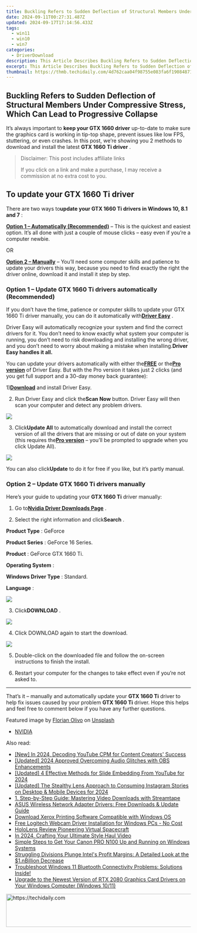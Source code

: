 ```yaml
---
title: Buckling Refers to Sudden Deflection of Structural Members Under Compressive Stress, Which Can Lead to Progressive Collapse
date: 2024-09-11T00:27:31.487Z
updated: 2024-09-17T17:14:56.433Z
tags:
  - win11
  - win10
  - win7
categories:
  - DriverDownload
description: This Article Describes Buckling Refers to Sudden Deflection of Structural Members Under Compressive Stress, Which Can Lead to Progressive Collapse
excerpt: This Article Describes Buckling Refers to Sudden Deflection of Structural Members Under Compressive Stress, Which Can Lead to Progressive Collapse
thumbnail: https://thmb.techidaily.com/4d762caa04f98755e083fa6f19084871af3024b44e5497cff1919865c9f50ec3.jpg
---
```


## Buckling Refers to Sudden Deflection of Structural Members Under Compressive Stress, Which Can Lead to Progressive Collapse

It’s always important to **keep your GTX 1660 driver** up-to-date to make sure the graphics card is working in tip-top shape, prevent issues like low FPS, stuttering, or even crashes. In this post, we’re showing you 2 methods to download and install the latest **GTX 1660** **Ti driver** .

>  Disclaimer: This post includes affiliate links
>
>  If you click on a link and make a purchase, I may receive a commission at no extra cost to you.
>

## To update your GTX 1660 Ti driver

 There are two ways to**update your GTX 1660 Ti drivers in Windows 10, 8.1 and 7** :

[**Option 1 – Automatically (Recommended)**](https://www.drivereasy.com/knowledge/gtx-1660-ti-driver-download-update-for-windows/#O1) – This is the quickest and easiest option. It’s all done with just a couple of mouse clicks – easy even if you’re a computer newbie.

OR

[**Option 2 – Manually**](https://tools.techidaily.com/drivereasy/download/) – You’ll need some computer skills and patience to update your drivers this way, because you need to find exactly the right the driver online, download it and install it step by step.

### **Option 1 – Update GTX 1660 Ti drivers automatically (Recommended)**

 If you don’t have the time, patience or computer skills to update your GTX 1660 Ti driver manually, you can do it automatically with[**Driver Easy**](https://tools.techidaily.com/drivereasy/download/) .

 Driver Easy will automatically recognize your system and find the correct drivers for it. You don’t need to know exactly what system your computer is running, you don’t need to risk downloading and installing the wrong driver, and you don’t need to worry about making a mistake when installing.**Driver Easy handles it all.**

 You can update your drivers automatically with either the[**FREE**](https://tools.techidaily.com/drivereasy/download/) or the[**Pro version**](https://tools.techidaily.com/drivereasy/download/) of Driver Easy. But with the Pro version it takes just 2 clicks (and you get full support and a 30-day money back guarantee):

 1)[**Download**](https://tools.techidaily.com/drivereasy/download/) and install Driver Easy.

 2) Run Driver Easy and click the**Scan Now** button. Driver Easy will then scan your computer and detect any problem drivers.

![](https://images.drivereasy.com/wp-content/uploads/2019/03/image-317.png)

 3) Click**Update All** to automatically download and install the correct version of all the drivers that are missing or out of date on your system (this requires the[**Pro version**](https://tools.techidaily.com/drivereasy/download/) – you’ll be prompted to upgrade when you click Update All).

![](https://images.drivereasy.com/wp-content/uploads/2019/03/image-318.png)

 You can also click**Update** to do it for free if you like, but it’s partly manual.

### Option 2 – Update GTX 1660 Ti drivers manually

 Here’s your guide to updating your **GTX 1660 Ti** driver manually:

 1) Go to[**Nvidia Driver Downloads Page**](https://tools.techidaily.com/drivereasy/download/) .

 2) Select the right information and click**Search** .

**Product Type** : GeForce

**Product Series** : GeForce 16 Series.

**Product** : GeForce GTX 1660 Ti.

**Operating System** : <Your version of Windows>

**Windows Driver Type** : Standard.

**Language** : <Your preferred language>

![](https://images.drivereasy.com/wp-content/uploads/2019/03/image-323-1024x393.png)

 3) Click**DOWNLOAD** .

![](https://images.drivereasy.com/wp-content/uploads/2019/03/image-326.png)

4) Click DOWNLOAD again to start the download.

![](https://images.drivereasy.com/wp-content/uploads/2019/03/image-327.png)

 5) Double-click on the downloaded file and follow the on-screen instructions to finish the install.

 6) Restart your computer for the changes to take effect even if you’re not asked to.

---

 That’s it – manually and automatically update your **GTX 1660 Ti** driver to help fix issues caused by your problem **GTX 1660 Ti** driver. Hope this helps and feel free to comment below if you have any further questions.

 Featured image by [Florian Olivo](https://unsplash.com/@rxspawn?utm%5Fsource=unsplash&utm%5Fmedium=referral&utm%5Fcontent=creditCopyText) on [Unsplash](https://unsplash.com/search/photos/gaming?utm%5Fsource=unsplash&utm%5Fmedium=referral&utm%5Fcontent=creditCopyText)

* [NVIDIA](https://tools.techidaily.com/drivereasy/download/)

<ins class="adsbygoogle"
     style="display:block"
     data-ad-format="autorelaxed"
     data-ad-client="ca-pub-7571918770474297"
     data-ad-slot="1223367746"></ins>

<ins class="adsbygoogle"
     style="display:block"
     data-ad-client="ca-pub-7571918770474297"
     data-ad-slot="8358498916"
     data-ad-format="auto"
     data-full-width-responsive="true"></ins>

<span class="atpl-alsoreadstyle">Also read:</span>
<div><ul>
<li><a href="https://facebook-video-footage.techidaily.com/new-in-2024-decoding-youtube-cpm-for-content-creators-success/"><u>[New] In 2024, Decoding YouTube CPM for Content Creators' Success</u></a></li>
<li><a href="https://desktop-recording.techidaily.com/updated-2024-approved-overcoming-audio-glitches-with-obs-enhancements/"><u>[Updated] 2024 Approved Overcoming Audio Glitches with OBS Enhancements</u></a></li>
<li><a href="https://facebook-record-videos.techidaily.com/updated-4-effective-methods-for-slide-embedding-from-youtube-for-2024/"><u>[Updated] 4 Effective Methods for Slide Embedding From YouTube for 2024</u></a></li>
<li><a href="https://instagram-video-recordings.techidaily.com/updated-the-stealthy-lens-approach-to-consuming-instagram-stories-on-desktop-and-mobile-devices-for-2024/"><u>[Updated] The Stealthy Lens Approach to Consuming Instagram Stories on Desktop & Mobile Devices for 2024</u></a></li>
<li><a href="https://some-approaches.techidaily.com/1-step-by-step-guide-mastering-video-downloads-with-streamtape/"><u>1. Step-by-Step Guide: Mastering Video Downloads with Streamtape</u></a></li>
<li><a href="https://hardware-updates.techidaily.com/asus-wireless-network-adapter-drivers-free-downloads-and-update-guide/"><u>ASUS Wireless Network Adapter Drivers: Free Downloads & Update Guide</u></a></li>
<li><a href="https://hardware-updates.techidaily.com/download-xerox-printing-software-compatible-with-windows-os/"><u>Download Xerox Printing Software Compatible with Windows OS</u></a></li>
<li><a href="https://hardware-updates.techidaily.com/free-logitech-webcam-driver-installation-for-windows-pcs-no-cost/"><u>Free Logitech Webcam Driver Installation for Windows PCs - No Cost</u></a></li>
<li><a href="https://vp-tips.techidaily.com/hololens-review-pioneering-virtual-spacecraft/"><u>HoloLens Review Pioneering Virtual Spacecraft</u></a></li>
<li><a href="https://extra-information.techidaily.com/in-2024-crafting-your-ultimate-style-haul-video/"><u>In 2024, Crafting Your Ultimate Style Haul Video</u></a></li>
<li><a href="https://hardware-updates.techidaily.com/simple-steps-to-get-your-canon-pro-n100-up-and-running-on-windows-systems/"><u>Simple Steps to Get Your Canon PRO N100 Up and Running on Windows Systems</u></a></li>
<li><a href="https://hardware-updates.techidaily.com/struggling-divisions-plunge-intels-profit-margins-a-detailed-look-at-the-1nbillion-decrease/"><u>Struggling Divisions Plunge Intel's Profit Margins: A Detailed Look at the $1.nBillion Decrease</u></a></li>
<li><a href="https://hardware-help.techidaily.com/1722967282785-troubleshoot-windows-11-bluetooth-connectivity-problems-solutions-inside/"><u>Troubleshoot Windows 11 Bluetooth Connectivity Problems: Solutions Inside!</u></a></li>
<li><a href="https://hardware-updates.techidaily.com/upgrade-to-the-newest-version-of-rtx-2080-graphics-card-drivers-on-your-windows-computer-windows-1011/"><u>Upgrade to the Newest Version of RTX 2080 Graphics Card Drivers on Your Windows Computer (Windows 10/11)</u></a></li>
</ul></div>

<!-- affiliate ads begin -->
<a href="https://appsumo.8odi.net/c/5597632/2123734/7443" target="_top" id="2123734">
  <img src="//a.impactradius-go.com/display-ad/7443-2123734" border="0" alt="https://techidaily.com" width="728" height="90"/>
</a>
<img height="0" width="0" src="https://appsumo.8odi.net/i/5597632/2123734/7443" style="position:absolute;visibility:hidden;" border="0" />
<!-- affiliate ads end -->

